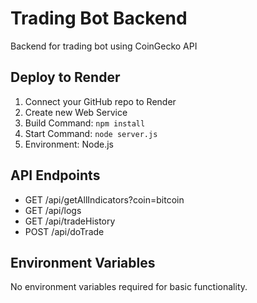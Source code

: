 # Trading Bot Backend

Backend for trading bot using CoinGecko API

## Deploy to Render

1. Connect your GitHub repo to Render
2. Create new Web Service
3. Build Command: `npm install`
4. Start Command: `node server.js`
5. Environment: Node.js

## API Endpoints

- GET /api/getAllIndicators?coin=bitcoin
- GET /api/logs
- GET /api/tradeHistory
- POST /api/doTrade

## Environment Variables

No environment variables required for basic functionality.
